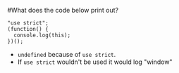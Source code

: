 #What does the code below print out?
```
"use strict";
(function() {
  console.log(this);
})();
```
* `undefined` because of `use strict`. 
* If `use strict` wouldn't be used it would log "window" 